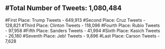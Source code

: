 #Total Number of Tweets: 1,080,484 
---
#First Place: Trump Tweets - 649,913
#Second Place: Cruz Tweets - 128,821
#Third Place: Clinton Tweets - 118,096
#Fourth Place: Rubio Tweets - 97,958
#Fifth Place: Sanders Tweets - 41,994
#Sixth Place: Kasich Tweets - 26,180
#Seventh Place: Jeb! Tweets - 9,896
#Last Place: Carson Tweets - 7,628
